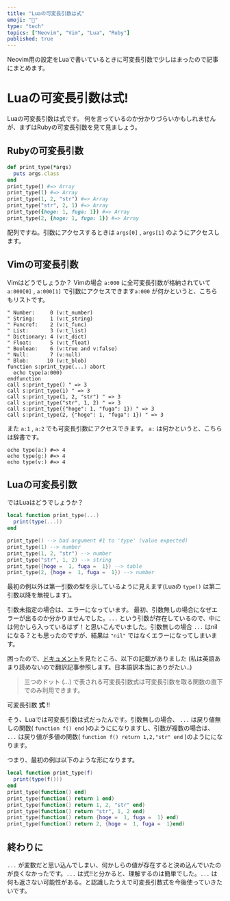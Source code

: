 ```yaml
---
title: "Luaの可変長引数は式"
emoji: "🐶"
type: "tech"
topics: ["Neovim", "Vim", "Lua", "Ruby"]
published: true
---
```


Neovim用の設定をLuaで書いているときに可変長引数で少しはまったので記事にまとめます。

# Luaの可変長引数は式!

Luaの可変長引数は式です。
何を言っているのか分かりづらいかもしれませんが、まずはRubyの可変長引数を見て見ましょう。

## Rubyの可変長引数

```Ruby
def print_type(*args)
  puts args.class
end
print_type() #=> Array
print_type(1) #=> Array
print_type(1, 2, "str") #=> Array
print_type("str", 2, 1) #=> Array
print_type({hoge: 1, fuga: 1}) #=> Array
print_type(2, {hoge: 1, fuga: 1}) #=> Array
```

配列ですね。引数にアクセスするときは `args[0]` , `args[1]` のようにアクセスします。

## Vimの可変長引数

Vimはどうでしょうか？
Vimの場合 `a:000` に全可変長引数が格納されていて `a:000[0]` , `a:000[1]` で引数にアクセスできます`a:000` が何かというと、こちらもリストです。

```vim
" Number:     0 (v:t_number)
" String:     1 (v:t_string)
" Funcref:    2 (v:t_func)
" List:       3 (v:t_list)
" Dictionary: 4 (v:t_dict)
" Float:      5 (v:t_float)
" Boolean:    6 (v:true and v:false)
" Null:       7 (v:null)
" Blob:      10 (v:t_blob)
function s:print_type(...) abort
  echo type(a:000)
endfunction
call s:print_type() " => 3
call s:print_type(1) " => 3
call s:print_type(1, 2, "str") " => 3
call s:print_type("str", 1, 2) " => 3
call s:print_type({"hoge": 1, "fuga": 1}) " => 3
call s:print_type(2, {"hoge": 1, "fuga": 1}) " => 3
```

また `a:1` , `a:2` でも可変長引数にアクセスできます。
`a:` は何かというと、こちらは辞書です。

```vim
echo type(a:) #=> 4
echo type(g:) #=> 4
echo type(v:) #=> 4
```

## Luaの可変長引数

ではLuaはどうでしょうか？

```lua
local function print_type(...)
  print(type(...))
end

print_type() --> bad argument #1 to 'type' (value expected)
print_type(1) --> number
print_type(1, 2, "str") --> number
print_type("str", 1, 2) --> string
print_type({hoge =  1, fuga =  1}) --> table
print_type(2, {hoge =  1, fuga =  1}) --> number
```
最初の例以外は第一引数の型を示しているように見えます(Luaの `type()` は第二引数以降を無視します)。

引数未指定の場合は、エラーになっています。
最初、引数無しの場合になぜエラーが出るのか分かりませんでした。`...` という引数が存在しているので、中には何かしら入っているはず！と思いこんでいました。引数無しの場合 `...` はnilになる？とも思ったのですが、結果は `"nil"` ではなくエラーになってしまいます。

困ったので、[ドキュメント](https://inzkyk.xyz/lua_5_4/language/expressions/)を見たところ、以下の記載がありました
(私は英語あまり読めないので翻訳記事参照します。日本語訳本当にありがたい..)

> 三つのドット (...) で表される可変長引数式は可変長引数を取る関数の直下でのみ利用できます。

可変長引数 **式** !!

そう、Luaでは可変長引数は式だったんです。引数無しの場合、 `...` は戻り値無しの関数( `function f() end` )のようにになりますし、引数が複数の場合は、 `...` は戻り値が多値の関数( `function f() return 1,2,"str" end` )のようにになります。

つまり、最初の例は以下のような形になります。
```lua
local function print_type(f)
  print(type(f()))
end
print_type(function() end)
print_type(function() return 1 end)
print_type(function() return 1, 2, "str" end)
print_type(function() return "str", 1, 2 end)
print_type(function() return {hoge =  1, fuga =  1} end)
print_type(function() return 2, {hoge =  1, fuga =  1}end)
```

## 終わりに

`...` が変数だと思い込んでしまい、何かしらの値が存在すると決め込んでいたのが良くなかったです。`...` は式!!と分かると、理解するのは簡単でした。`...` は何も返さない可能性がある。と認識したうえで可変長引数式を今後使っていきたいです。
